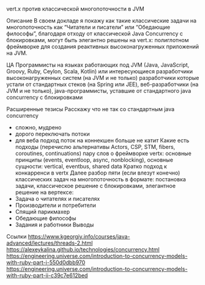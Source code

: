 vert.x против классической многопоточности в JVM

Описание
В своем докладе я покажу как такие классические задачи на многопоточность как “Читатели и писатели” или “Обедающие философы”, благодаря отходу от классической Java Concurrency с блокировками, могут быть элегантно решены на vert.x: полиглотном фреймворке для создания реактивных высоконагруженных приложений на JVM. 

ЦА
Программисты на языках работающих под JVM (Java, JavaScript, Groovy, Ruby, Ceylon, Scala, Kotlin) или интересующиеся 
разработчики высоконагруженных систем (на JVM и не только)
разработчики которые устали от стандартных стеков (на Spring или JEE), 
веб-разработчики (на JVM и не только), 
java-программисты, уставшие от стандартного java concurrency с блокировками


Расширенные тезисы
Расскажу что не так со стандартным java concurrеncy
* сложно, мудрено
* дорого переключать потоки
* для веба подход поток на коннекшен больше не катит
Какие есть подходы (перечислю альтернативы Actors, CSP, STM, fibers, coroutines, continuations)
пару слов о фреймворке vertx: основные принципы (events, eventloop, async, nonblocking), основные сущности: vertical, eventbus, shared data 
Кратко подход к конкарренси в vertx
Далее разбор пяти (если влезут конечно) классических задач на многопоточность в формате: постановка задачи, классическое решение с блокировками, элегантное решение на вертексе:
* Задача о читателях и писателях 
* Производители и потребители
* Спящий парикмахер
* Обедающие философы
* Задания и работники
Выводы



Ссылки
https://www.kgeorgiy.info/courses/java-advanced/lectures/threads-2.html
https://alexeykalina.github.io/technologies/concurrency.html
https://engineering.universe.com/introduction-to-concurrency-models-with-ruby-part-i-550d0dbb970
https://engineering.universe.com/introduction-to-concurrency-models-with-ruby-part-ii-c39c7e612bed

